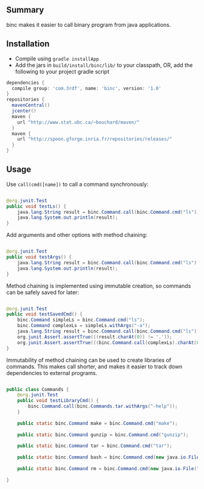 Summary
-------

binc makes it easier to call binary program from java applications.

Installation
------------

- Compile using ``gradle installApp``
- Add the jars in  ``build/install/binc/lib/`` to your classpath, OR, add
the following to your project gradle script 

```groovy
dependencies {
  compile group: 'com.3rdf', name: 'binc', version: '1.0'
}
repositories {
  mavenCentral()
  jcenter()
  maven {
    url "http://www.stat.ubc.ca/~bouchard/maven/"
  }
  maven {
    url "http://spoon.gforge.inria.fr/repositories/releases/"
  }
}
```




Usage
-------

Use ``call(cmd([name])`` to call a command synchronously:


```java

@org.junit.Test
public void testLs() {
    java.lang.String result = binc.Command.call(binc.Command.cmd("ls"));
    java.lang.System.out.println(result);
}
```

Add arguments and other options with method chaining:


```java

@org.junit.Test
public void testArgs() {
    java.lang.String result = binc.Command.call(binc.Command.cmd("ls").withArgs("-a"));
    java.lang.System.out.println(result);
}
```

Method chaining is implemented using immutable creation,
so commands can be safely saved for later:


```java

@org.junit.Test
public void testSavedCmd() {
    binc.Command simpleLs = binc.Command.cmd("ls");
    binc.Command complexLs = simpleLs.withArgs("-a");
    java.lang.String result = binc.Command.call(binc.Command.cmd("ls"));
    org.junit.Assert.assertTrue(((result.charAt(0)) != '.'));
    org.junit.Assert.assertTrue(((binc.Command.call(complexLs).charAt(0)) == '.'));
}
```

Immutability of method chaining can be used to create
libraries of commands. This makes call shorter, and makes
it easier to track down dependencies to external programs.


```java

public class Commands {
    @org.junit.Test
    public void testLibraryCmd() {
        binc.Command.call(binc.Commands.tar.withArgs("-help"));
    }
    
    public static binc.Command make = binc.Command.cmd("make");
    
    public static binc.Command gunzip = binc.Command.cmd("gunzip");
    
    public static binc.Command tar = binc.Command.cmd("tar");
    
    public static binc.Command bash = binc.Command.cmd(new java.io.File("/bin/bash"));
    
    public static binc.Command rm = binc.Command.cmd(new java.io.File("/bin/rm"));
    
}
```

